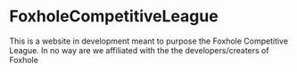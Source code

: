 # FoxholeCompetitiveLeague
This is a website in development meant to purpose the Foxhole Competitive League. In no way are we affiliated with the the developers/creaters of Foxhole
